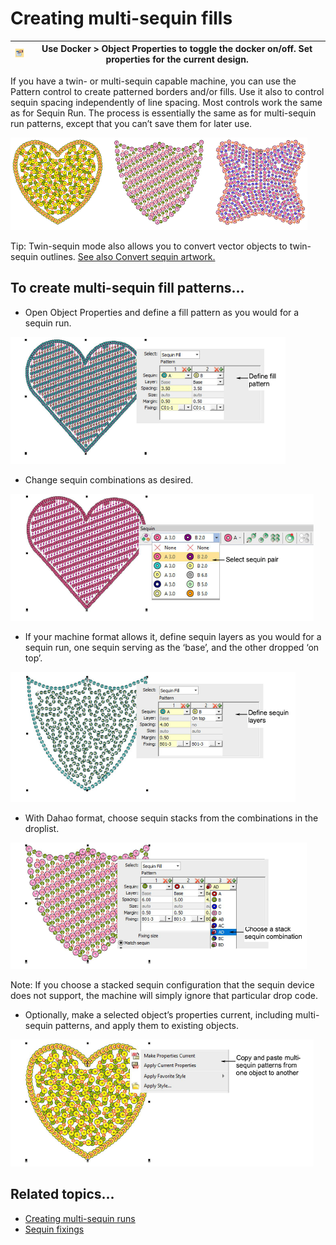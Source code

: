 # Creating multi-sequin fills

| ![ObjectProperties.png](assets/ObjectProperties.png) | Use Docker > Object Properties to toggle the docker on/off. Set properties for the current design. |
| ---------------------------------------------------- | -------------------------------------------------------------------------------------------------- |

If you have a twin- or multi-sequin capable machine, you can use the Pattern control to create patterned borders and/or fills. Use it also to control sequin spacing independently of line spacing. Most controls work the same as for Sequin Run. The process is essentially the same as for multi-sequin run patterns, except that you can’t save them for later use.

![MultiSequinFillPatterns.png](assets/MultiSequinFillPatterns.png)

Tip: Twin-sequin mode also allows you to convert vector objects to twin-sequin outlines. [See also Convert sequin artwork.](Convert_sequin_artwork)

## To create multi-sequin fill patterns...

- Open Object Properties and define a fill pattern as you would for a sequin run.

![MultiSequinFillPattern-1.png](assets/MultiSequinFillPattern-1.png)

- Change sequin combinations as desired.

![sequin_advanced00052.png](assets/sequin_advanced00052.png)

- If your machine format allows it, define sequin layers as you would for a sequin run, one sequin serving as the ‘base’, and the other dropped ‘on top’.

![MultiSequinFillPattern-3.png](assets/MultiSequinFillPattern-3.png)

- With Dahao format, choose sequin stacks from the combinations in the droplist.

![MultiSequinFillPattern-4.png](assets/MultiSequinFillPattern-4.png)

Note: If you choose a stacked sequin configuration that the sequin device does not support, the machine will simply ignore that particular drop code.

- Optionally, make a selected object’s properties current, including multi-sequin patterns, and apply them to existing objects.

![MultiSequinFillPattern-5.png](assets/MultiSequinFillPattern-5.png)

## Related topics...

- [Creating multi-sequin runs](../sequin_basics/Creating_multi-sequin_runs)
- [Sequin fixings](../sequin_basics/Sequin_fixings)

